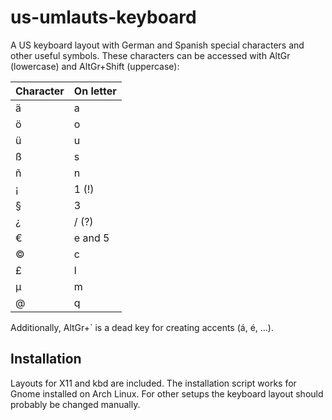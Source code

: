 # us-umlauts-keyboard
A US keyboard layout with German and Spanish special characters and other useful symbols. These characters can be accessed with AltGr (lowercase) and AltGr+Shift (uppercase):

| Character | On letter |
| --------- | --------- |
| ä | a |
| ö | o |
| ü | u |
| ß | s |
| ñ | n |
| ¡ | 1 (!) |
| § | 3 |
| ¿ | / (?) |
| € | e and 5 |
| © | c |
| £ | l |
| μ | m |
| @ | q |

Additionally, AltGr+` is a dead key for creating accents (á, é, ...).

## Installation
Layouts for X11 and kbd are included. The installation script works for Gnome installed on Arch Linux. For other setups the keyboard layout should probably be changed manually.
